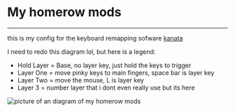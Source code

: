 # My homerow mods
---

this is my config for the keyboard remapping sofware [kanata](https://github.com/jtroo/kanata?tab=readme-ov-file)

I need to redo this diagram lol, but here is a legend:
- Hold Layer = Base, no layer key, just hold the keys to trigger
- Layer One = move pinky keys to main fingers, space bar is layer key
- Layer Two = move the mouse, L is layer key
- Layer 3 = number layer that i dont even really use but its here

![picture of an diagram of my homerow mods](https://imagedelivery.net/k2I_6RaKC89q9hzB9MFDMg/fdc7909d-8e40-47c7-f98d-b52fe1018a00/public)
